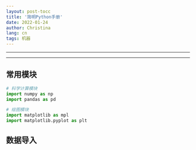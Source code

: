 ```yaml
---
layout: post-tocc
title: '简明Python手册'
date: 2022-01-24
author: Christina
lang: cn
tags: 机器
---
```


---



------
## 常用模块

```python
# 科学计算模块
import numpy as np
import pandas as pd

# 绘图模块
import matplotlib as mpl
import matplotlib.pyplot as plt
```

## 数据导入
